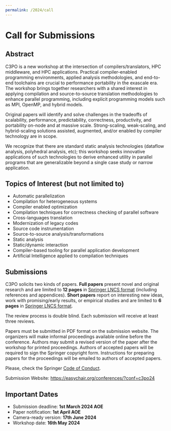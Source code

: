 ```yaml
---
permalink: /2024/call
---
```



<p></p>
<p></p>

# Call for Submissions


## Abstract
C3PO is a new workshop at the intersection of compilers/translators, HPC
middleware, and HPC applications. Practical compiler-enabled programming
environments, applied analysis methodologies, and end-to-end toolchains are
crucial to performance portability in the exascale era. The workshop brings
together researchers with a shared interest in applying compilation and
source-to-source translation methodologies to enhance parallel programming,
including explicit programming models such as MPI, OpenMP, and hybrid models.

Original papers will identify and solve challenges in the tradeoffs of
scalability, performance, predictability, correctness, productivity, and
portability on-node and at massive scale. Strong-scaling, weak-scaling, and
hybrid-scaling solutions assisted, augmented, and/or enabled by compiler
technology are in scope.

We recognize that there are standard static analysis technologies (dataflow
analysis, polyhedral analysis, etc); this workshop seeks innovative
applications of such technologies to derive enhanced utility in parallel
programs that are generalizable beyond a single case study or narrow
application.

## Topics of Interest (but not limited to)
- Automatic parallelization
- Compilation for heterogeneous systems
- Compiler enabled optimization
- Compilation techniques for correctness checking of parallel software
- Cross-languages translation
- Modernization of legacy codes
- Source code instrumentation
- Source-to-source analysis/transformations
- Static analysis
- Static/dynamic interaction
- Compiler-based tooling for parallel application development 
- Artificial Intelligence applied to compilation techniques 

<!-- - Compiler-based tooling for parallel application development -->

## Submissions
C3PO solicits two kinds of papers. **Full papers** present novel and original
research and are limited to **12 pages** in <a href="https://www.springer.com/gp/computer-science/lncs/conference-proceedings-guidelines" target="blank">Springer LNCS format</a> (including references and appendices). **Short papers**
report on interesting new ideas, work with promising/early results, or
empirical studies and are limited to **6 pages** in <a href="https://www.springer.com/gp/computer-science/lncs/conference-proceedings-guidelines" target="blank">Springer LNCS format</a>.

The review process is double blind. Each submission will receive at least three
reviews.

Papers must be submitted in PDF format on the submission website. The
organizers will make informal proceedings available online before the
conference. Authors may submit a revised version of the paper after the
workshop for printed proceedings. Authors of accepted papers will be required
to sign the Springer copyright form. Instructions for preparing papers for the
proceedings will be emailed to authors of accepted papers.


Please, check the Springer <a href="https://www.springernature.com/gp/authors/book-authors-code-of-conduct" target="blank">Code of Conduct</a>.

<!-- [Submission Website](https://easychair.org/conferences/?conf=c3po21) 
[Submission Website](https://easychair.org/conferences/?conf=c3po22)
-->
Submission Website: <a href="https://easychair.org/conferences/?conf=c3po24" target="blank">https://easychair.org/conferences/?conf=c3po24</a>


## Important Dates
<!-- - Submission deadline: 21st February 2022 AoE -->
<!-- - Submission deadline: ~~21st February 2022 AoE~~ 28th February 2022 AoE -->
- Submission deadline: **1st March 2024 AOE**
- Paper notification: **1st April AOE**
- Camera-ready version: **17th June 2024**
- Workshop date: **16th May 2024**

